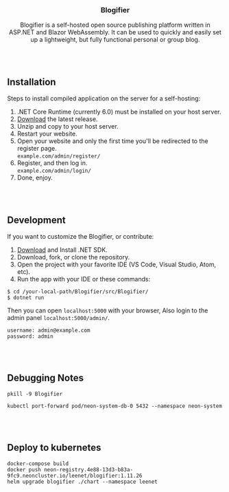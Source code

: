 <br>
<h3 align="center">Blogifier</h3>
<p align="center">
    Blogifier is a self-hosted open source publishing platform written in ASP.NET and Blazor WebAssembly. It can be used to quickly and easily set up a lightweight, but fully functional personal or group blog.
</p>

<br><br>
## Installation

Steps to install compiled application on the server for a self-hosting:

1. .NET Core Runtime (currently 6.0) must be installed on your host server.
2. [Download](https://github.com/blogifierdotnet/Blogifier/releases) the latest release.
3. Unzip and copy to your host server.<br>
4. Restart your website.
5. Open your website and only the first time you'll be redirected to the register page.<br> `example.com/admin/register/`
6. Register, and then log in.<br> `example.com/admin/login/`
7. Done, enjoy.

<br><br>
## Development
If you want to customize the Blogifier, or contribute:

1. [Download](https://dotnet.microsoft.com/download/dotnet) and Install .NET SDK.
2. Download, fork, or clone the repository.
3. Open the project with your favorite IDE (VS Code, Visual Studio, Atom, etc).
4. Run the app with your IDE or these commands:

```
$ cd /your-local-path/Blogifier/src/Blogifier/
$ dotnet run
```
Then you can open `localhost:5000` with your browser, Also login to the admin panel `localhost:5000/admin/`.
```
username: admin@example.com
password: admin
```



<br><br>
## Debugging Notes
```
pkill -9 Blogifier

kubectl port-forward pod/neon-system-db-0 5432 --namespace neon-system
```

<br><br>
## Deploy to kubernetes
```
docker-compose build
docker push neon-registry.4e88-13d3-b83a-9fc9.neoncluster.io/leenet/blogifier:1.11.26
helm upgrade blogifier ./chart --namespace leenet

```